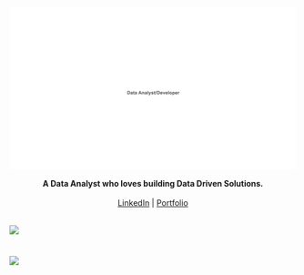 ![Web 1920 – 1](https://raw.githubusercontent.com/sabik360/sabik360/main/134394698-7b986c22-5829-4f73-ab1f-d3107105f499.png)
<p align="center">
  <b>A Data Analyst who loves building Data Driven Solutions.</b><br> <br>
  <a href="https://www.linkedin.com/in/sabik360/" target="_blank">LinkedIn</a> |
  <a href="https://www.sabik.me/" target="_blank">Portfolio</a> 
  <br><br>
</p>

</p>

<img src="https://user-images.githubusercontent.com/73097560/115834477-dbab4500-a447-11eb-908a-139a6edaec5c.gif"><h2 align="left">
<img align="center" src="https://github-readme-activity-graph.vercel.app/graph?username=sabik360&theme=react"/>
